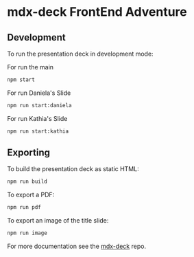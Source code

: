 
# mdx-deck FrontEnd Adventure

## Development

To run the presentation deck in development mode:

For run the main

```sh
npm start
```

For run Daniela's Slide
```sh
npm run start:daniela
```

For run Kathia's Slide
```sh
npm run start:kathia
```

## Exporting

To build the presentation deck as static HTML:

```sh
npm run build
```

To export a PDF:

```sh
npm run pdf
```

To export an image of the title slide:

```sh
npm run image
```

For more documentation see the [mdx-deck][] repo.

[mdx-deck]: https://github.com/jxnblk/mdx-deck
